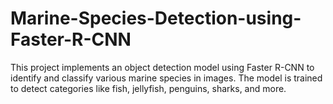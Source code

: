 # Marine-Species-Detection-using-Faster-R-CNN
This project implements an object detection model using Faster R-CNN to identify and classify various marine species in images. The model is trained to detect categories like fish, jellyfish, penguins, sharks, and more.
